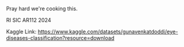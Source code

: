 Pray hard we're cooking this.

RI SIC AR112 2024

Kaggle Link: https://www.kaggle.com/datasets/gunavenkatdoddi/eye-diseases-classification?resource=download
